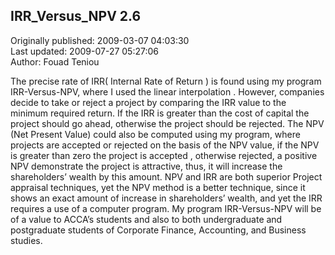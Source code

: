 ## IRR_Versus_NPV 2.6  
Originally published: 2009-03-07 04:03:30  
Last updated: 2009-07-27 05:27:06  
Author: Fouad Teniou  
  
The precise rate of IRR( Internal Rate of Return ) is found using my program IRR-Versus-NPV, where I used the linear interpolation .
However, companies decide to take or reject a project by comparing the IRR value to the minimum required return. If the IRR is greater than the cost of capital the project should go ahead, otherwise the project should be rejected.
The NPV (Net Present Value) could also be computed using my program, where projects are accepted or rejected on the basis of the NPV value, if the NPV is greater than zero the project is accepted , otherwise rejected, a positive NPV demonstrate the project is attractive, thus, it will increase the shareholders’ wealth by this amount.
NPV and IRR are both superior Project appraisal techniques, yet the NPV method is a better technique, since it shows an exact amount of increase in shareholders’ wealth, and yet the IRR requires a use of a computer program.
My program IRR-Versus-NPV will be of a value to ACCA’s students and also to both undergraduate and postgraduate students of Corporate Finance, Accounting, and Business studies.